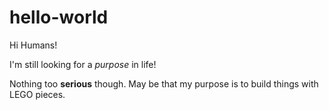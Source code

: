 # hello-world

Hi Humans!

I'm still looking for a *purpose* in life!

Nothing too **serious** though. May be that my purpose is to build things with LEGO pieces.
